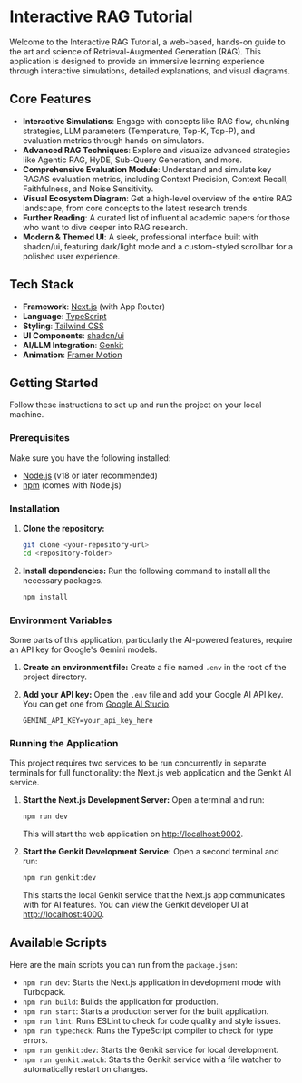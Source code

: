 # Interactive RAG Tutorial

Welcome to the Interactive RAG Tutorial, a web-based, hands-on guide to the art and science of Retrieval-Augmented Generation (RAG). This application is designed to provide an immersive learning experience through interactive simulations, detailed explanations, and visual diagrams.

## Core Features

- **Interactive Simulations**: Engage with concepts like RAG flow, chunking strategies, LLM parameters (Temperature, Top-K, Top-P), and evaluation metrics through hands-on simulators.
- **Advanced RAG Techniques**: Explore and visualize advanced strategies like Agentic RAG, HyDE, Sub-Query Generation, and more.
- **Comprehensive Evaluation Module**: Understand and simulate key RAGAS evaluation metrics, including Context Precision, Context Recall, Faithfulness, and Noise Sensitivity.
- **Visual Ecosystem Diagram**: Get a high-level overview of the entire RAG landscape, from core concepts to the latest research trends.
- **Further Reading**: A curated list of influential academic papers for those who want to dive deeper into RAG research.
- **Modern & Themed UI**: A sleek, professional interface built with shadcn/ui, featuring dark/light mode and a custom-styled scrollbar for a polished user experience.

## Tech Stack

- **Framework**: [Next.js](https://nextjs.org/) (with App Router)
- **Language**: [TypeScript](https://www.typescriptlang.org/)
- **Styling**: [Tailwind CSS](https://tailwindcss.com/)
- **UI Components**: [shadcn/ui](https://ui.shadcn.com/)
- **AI/LLM Integration**: [Genkit](https://firebase.google.com/docs/genkit)
- **Animation**: [Framer Motion](https://www.framer.com/motion/)

## Getting Started

Follow these instructions to set up and run the project on your local machine.

### Prerequisites

Make sure you have the following installed:
- [Node.js](https://nodejs.org/en) (v18 or later recommended)
- [npm](https://www.npmjs.com/) (comes with Node.js)

### Installation

1.  **Clone the repository:**
    ```bash
    git clone <your-repository-url>
    cd <repository-folder>
    ```

2.  **Install dependencies:**
    Run the following command to install all the necessary packages.
    ```bash
    npm install
    ```

### Environment Variables

Some parts of this application, particularly the AI-powered features, require an API key for Google's Gemini models.

1.  **Create an environment file:**
    Create a file named `.env` in the root of the project directory.

2.  **Add your API key:**
    Open the `.env` file and add your Google AI API key. You can get one from [Google AI Studio](https://aistudio.google.com/).
    ```
    GEMINI_API_KEY=your_api_key_here
    ```

### Running the Application

This project requires two services to be run concurrently in separate terminals for full functionality: the Next.js web application and the Genkit AI service.

1.  **Start the Next.js Development Server:**
    Open a terminal and run:
    ```bash
    npm run dev
    ```
    This will start the web application on [http://localhost:9002](http://localhost:9002).

2.  **Start the Genkit Development Service:**
    Open a second terminal and run:
    ```bash
    npm run genkit:dev
    ```
    This starts the local Genkit service that the Next.js app communicates with for AI features. You can view the Genkit developer UI at [http://localhost:4000](http://localhost:4000).

## Available Scripts

Here are the main scripts you can run from the `package.json`:

-   `npm run dev`: Starts the Next.js application in development mode with Turbopack.
-   `npm run build`: Builds the application for production.
-   `npm run start`: Starts a production server for the built application.
-   `npm run lint`: Runs ESLint to check for code quality and style issues.
-   `npm run typecheck`: Runs the TypeScript compiler to check for type errors.
-   `npm run genkit:dev`: Starts the Genkit service for local development.
-   `npm run genkit:watch`: Starts the Genkit service with a file watcher to automatically restart on changes.
